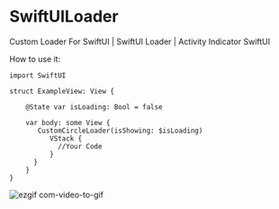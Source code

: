 # SwiftUILoader
Custom Loader For SwiftUI | SwiftUI Loader | Activity Indicator SwiftUI

How to use it:

    import SwiftUI
    
    struct ExampleView: View {
    
        @State var isLoading: Bool = false
    
        var body: some View {
           CustomCircleLoader(isShowing: $isLoading)
              VStack {
                //Your Code
              }
          }
        }
    }

  
![ezgif com-video-to-gif](https://github.com/AakifNadeem/SwiftUILoader/assets/58801997/8a41666f-a6f9-4b40-a64d-9a0ea9725836)
